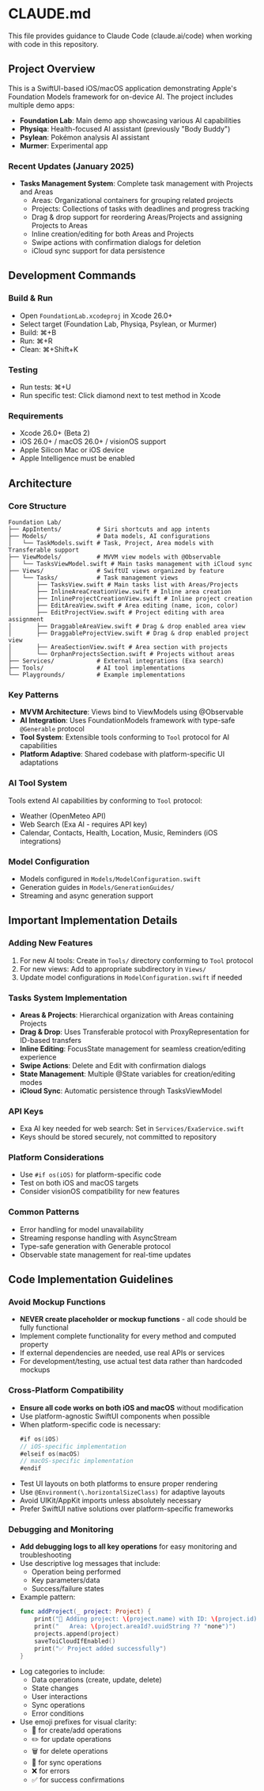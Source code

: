 # CLAUDE.md

This file provides guidance to Claude Code (claude.ai/code) when working with code in this repository.

## Project Overview

This is a SwiftUI-based iOS/macOS application demonstrating Apple's Foundation Models framework for on-device AI. The project includes multiple demo apps:
- **Foundation Lab**: Main demo app showcasing various AI capabilities
- **Physiqa**: Health-focused AI assistant (previously "Body Buddy")
- **Psylean**: Pokémon analysis AI assistant
- **Murmer**: Experimental app

### Recent Updates (January 2025)
- **Tasks Management System**: Complete task management with Projects and Areas
  - Areas: Organizational containers for grouping related projects
  - Projects: Collections of tasks with deadlines and progress tracking
  - Drag & drop support for reordering Areas/Projects and assigning Projects to Areas
  - Inline creation/editing for both Areas and Projects
  - Swipe actions with confirmation dialogs for deletion
  - iCloud sync support for data persistence

## Development Commands

### Build & Run
- Open `FoundationLab.xcodeproj` in Xcode 26.0+
- Select target (Foundation Lab, Physiqa, Psylean, or Murmer)
- Build: ⌘+B
- Run: ⌘+R
- Clean: ⌘+Shift+K

### Testing
- Run tests: ⌘+U
- Run specific test: Click diamond next to test method in Xcode

### Requirements
- Xcode 26.0+ (Beta 2)
- iOS 26.0+ / macOS 26.0+ / visionOS support
- Apple Silicon Mac or iOS device
- Apple Intelligence must be enabled

## Architecture

### Core Structure
```
Foundation Lab/
├── AppIntents/          # Siri shortcuts and app intents
├── Models/              # Data models, AI configurations
│   └── TaskModels.swift # Task, Project, Area models with Transferable support
├── ViewModels/          # MVVM view models with @Observable
│   └── TasksViewModel.swift # Main tasks management with iCloud sync
├── Views/               # SwiftUI views organized by feature
│   └── Tasks/           # Task management views
│       ├── TasksView.swift # Main tasks list with Areas/Projects
│       ├── InlineAreaCreationView.swift # Inline area creation
│       ├── InlineProjectCreationView.swift # Inline project creation
│       ├── EditAreaView.swift # Area editing (name, icon, color)
│       ├── EditProjectView.swift # Project editing with area assignment
│       ├── DraggableAreaView.swift # Drag & drop enabled area view
│       ├── DraggableProjectView.swift # Drag & drop enabled project view
│       ├── AreaSectionView.swift # Area section with projects
│       └── OrphanProjectsSection.swift # Projects without areas
├── Services/            # External integrations (Exa search)
├── Tools/               # AI tool implementations
└── Playgrounds/         # Example implementations
```

### Key Patterns
- **MVVM Architecture**: Views bind to ViewModels using @Observable
- **AI Integration**: Uses FoundationModels framework with type-safe `@Generable` protocol
- **Tool System**: Extensible tools conforming to `Tool` protocol for AI capabilities
- **Platform Adaptive**: Shared codebase with platform-specific UI adaptations

### AI Tool System
Tools extend AI capabilities by conforming to `Tool` protocol:
- Weather (OpenMeteo API)
- Web Search (Exa AI - requires API key)
- Calendar, Contacts, Health, Location, Music, Reminders (iOS integrations)

### Model Configuration
- Models configured in `Models/ModelConfiguration.swift`
- Generation guides in `Models/GenerationGuides/`
- Streaming and async generation support

## Important Implementation Details

### Adding New Features
1. For new AI tools: Create in `Tools/` directory conforming to `Tool` protocol
2. For new views: Add to appropriate subdirectory in `Views/`
3. Update model configurations in `ModelConfiguration.swift` if needed

### Tasks System Implementation
- **Areas & Projects**: Hierarchical organization with Areas containing Projects
- **Drag & Drop**: Uses Transferable protocol with ProxyRepresentation for ID-based transfers
- **Inline Editing**: FocusState management for seamless creation/editing experience
- **Swipe Actions**: Delete and Edit with confirmation dialogs
- **State Management**: Multiple @State variables for creation/editing modes
- **iCloud Sync**: Automatic persistence through TasksViewModel

### API Keys
- Exa AI key needed for web search: Set in `Services/ExaService.swift`
- Keys should be stored securely, not committed to repository

### Platform Considerations
- Use `#if os(iOS)` for platform-specific code
- Test on both iOS and macOS targets
- Consider visionOS compatibility for new features

### Common Patterns
- Error handling for model unavailability
- Streaming response handling with AsyncStream
- Type-safe generation with Generable protocol
- Observable state management for real-time updates

## Code Implementation Guidelines

### Avoid Mockup Functions
- **NEVER create placeholder or mockup functions** - all code should be fully functional
- Implement complete functionality for every method and computed property
- If external dependencies are needed, use real APIs or services
- For development/testing, use actual test data rather than hardcoded mockups

### Cross-Platform Compatibility
- **Ensure all code works on both iOS and macOS** without modification
- Use platform-agnostic SwiftUI components when possible
- When platform-specific code is necessary:
  ```swift
  #if os(iOS)
  // iOS-specific implementation
  #elseif os(macOS)
  // macOS-specific implementation
  #endif
  ```
- Test UI layouts on both platforms to ensure proper rendering
- Use `@Environment(\.horizontalSizeClass)` for adaptive layouts
- Avoid UIKit/AppKit imports unless absolutely necessary
- Prefer SwiftUI native solutions over platform-specific frameworks

### Debugging and Monitoring
- **Add debugging logs to all key operations** for easy monitoring and troubleshooting
- Use descriptive log messages that include:
  - Operation being performed
  - Key parameters/data
  - Success/failure states
- Example pattern:
  ```swift
  func addProject(_ project: Project) {
      print("📝 Adding project: \(project.name) with ID: \(project.id)")
      print("   Area: \(project.areaId?.uuidString ?? "none")")
      projects.append(project)
      saveToiCloudIfEnabled()
      print("✅ Project added successfully")
  }
  ```
- Log categories to include:
  - Data operations (create, update, delete)
  - State changes
  - User interactions
  - Sync operations
  - Error conditions
- Use emoji prefixes for visual clarity:
  - 📝 for create/add operations
  - ✏️ for update operations
  - 🗑️ for delete operations
  - 🔄 for sync operations
  - ❌ for errors
  - ✅ for success confirmations